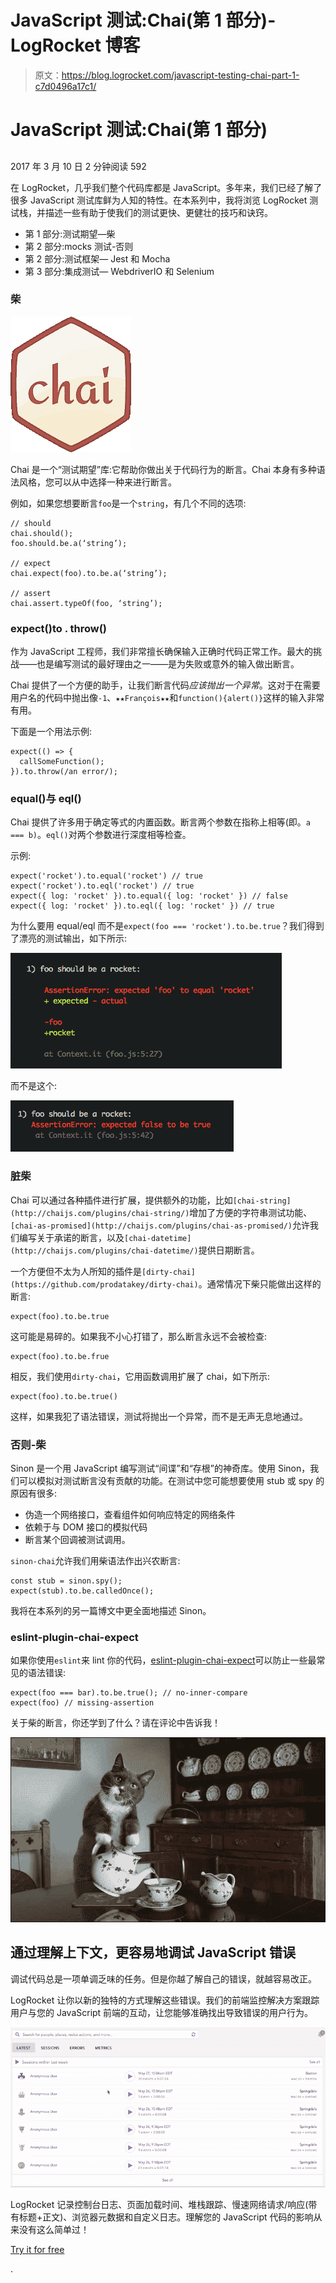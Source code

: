 # JavaScript 测试:Chai(第 1 部分)- LogRocket 博客

> 原文：<https://blog.logrocket.com/javascript-testing-chai-part-1-c7d0496a17c1/>

# JavaScript 测试:Chai(第 1 部分)

## 

2017 年 3 月 10 日 2 分钟阅读 592

在 LogRocket，几乎我们整个代码库都是 JavaScript。多年来，我们已经了解了很多 JavaScript 测试库鲜为人知的特性。在本系列中，我将浏览 LogRocket 测试栈，并描述一些有助于使我们的测试更快、更健壮的技巧和诀窍。

*   第 1 部分:测试期望—柴
*   第 2 部分:mocks 测试-否则
*   第 2 部分:测试框架— Jest 和 Mocha
*   第 3 部分:集成测试— WebdriverIO 和 Selenium

### 柴

![](img/b487eb11455801188213248fc15dc54a.png)

Chai 是一个“测试期望”库:它帮助你做出关于代码行为的断言。Chai 本身有多种语法风格，您可以从中选择一种来进行断言。

例如，如果您想要断言`foo`是一个`string`，有几个不同的选项:

```
// should
chai.should();
foo.should.be.a(‘string’);

// expect
chai.expect(foo).to.be.a(‘string’);

// assert
chai.assert.typeOf(foo, ‘string’);
```

### expect()to . throw()

作为 JavaScript 工程师，我们非常擅长确保输入正确时代码正常工作。最大的挑战——也是编写测试的最好理由之一——是为失败或意外的输入做出断言。

Chai 提供了一个方便的助手，让我们断言代码*应该抛出一个异常*。这对于在需要用户名的代码中抛出像`-1`、`★★François★★`和`function(){alert()}`这样的输入非常有用。

下面是一个用法示例:

```
expect(() => {
  callSomeFunction();
}).to.throw(/an error/);
```

### equal()与 eql()

Chai 提供了许多用于确定等式的内置函数。断言两个参数在指称上相等(即。`a === b)`。`eql()`对两个参数进行深度相等检查。

示例:

```
expect('rocket').to.equal('rocket') // true
expect('rocket').to.eql('rocket') // true
expect({ log: 'rocket' }).to.equal({ log: 'rocket' }) // false
expect({ log: 'rocket' }).to.eql({ log: 'rocket' }) // true
```

为什么要用 equal/eql 而不是`expect(foo === 'rocket').to.be.true`？我们得到了漂亮的测试输出，如下所示:

![](img/f78cc42c306b0b157db6b7388c576f61.png)

而不是这个:

![](img/e806cc01b3ba6734fa4b879c69c78783.png)

### 脏柴

Chai 可以通过各种插件进行扩展，提供额外的功能，比如`[chai-string](http://chaijs.com/plugins/chai-string/)`增加了方便的字符串测试功能、`[chai-as-promised](http://chaijs.com/plugins/chai-as-promised/)`允许我们编写关于承诺的断言，以及`[chai-datetime](http://chaijs.com/plugins/chai-datetime/)`提供日期断言。

一个方便但不太为人所知的插件是`[dirty-chai](https://github.com/prodatakey/dirty-chai)`。通常情况下柴只能做出这样的断言:

```
expect(foo).to.be.true
```

这可能是易碎的。如果我不小心打错了，那么断言永远不会被检查:

```
expect(foo).to.be.frue
```

相反，我们使用`dirty-chai`，它用函数调用扩展了 chai，如下所示:

```
expect(foo).to.be.true()
```

这样，如果我犯了语法错误，测试将抛出一个异常，而不是无声无息地通过。

### 否则-柴

Sinon 是一个用 JavaScript 编写测试“间谍”和“存根”的神奇库。使用 Sinon，我们可以模拟对测试断言没有贡献的功能。在测试中您可能想要使用 stub 或 spy 的原因有很多:

*   伪造一个网络接口，查看组件如何响应特定的网络条件
*   依赖于与 DOM 接口的模拟代码
*   断言某个回调被测试调用。

`sinon-chai`允许我们用柴语法作出兴农断言:

```
const stub = sinon.spy();
expect(stub).to.be.calledOnce();
```

我将在本系列的另一篇博文中更全面地描述 Sinon。

### eslint-plugin-chai-expect

如果你使用`eslint`来 lint 你的代码，[eslint-plugin-chai-expect](https://www.npmjs.com/package/eslint-plugin-chai-expect)可以防止一些最常见的语法错误:

```
expect(foo === bar).to.be.true(); // no-inner-compare
expect(foo) // missing-assertion
```

关于柴的断言，你还学到了什么？请在评论中告诉我！

![](img/d4100b8800a7db777f2c0b50e7240866.png)

## 通过理解上下文，更容易地调试 JavaScript 错误

调试代码总是一项单调乏味的任务。但是你越了解自己的错误，就越容易改正。

LogRocket 让你以新的独特的方式理解这些错误。我们的前端监控解决方案跟踪用户与您的 JavaScript 前端的互动，让您能够准确找出导致错误的用户行为。

[![LogRocket Dashboard Free Trial Banner](img/cbfed9be3defcb505e662574769a7636.png)](https://lp.logrocket.com/blg/javascript-signup)

LogRocket 记录控制台日志、页面加载时间、堆栈跟踪、慢速网络请求/响应(带有标题+正文)、浏览器元数据和自定义日志。理解您的 JavaScript 代码的影响从来没有这么简单过！

[Try it for free](https://lp.logrocket.com/blg/javascript-signup)

.